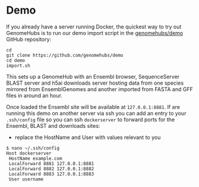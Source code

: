 # Demo

If you already have a server running Docker, the quickest way to try out GenomeHubs is to run our demo import script in the [genomehubs/demo](https://github.com/genomehubs/demo) GitHub repository:

```
cd
git clone https://github.com/genomehubs/demo
cd demo
import.sh
```

This sets up a GenomeHub with an Ensembl browser, SequenceServer BLAST server and h5ai downloads server hosting data from one species mirrored from EnsemblGenomes and another imported from FASTA and GFF files in around an hour.

Once loaded the Ensembl site will be available at `127.0.0.1:8881`. If are running this demo on another server via ssh you can add an entry to your `.ssh/config` file so you can ssh `dockerserver` to forward ports for the Ensembl, BLAST and downloads sites:

* replace the HostName and User with values relevant to you

```
$ nano ~/.ssh/config
Host dockerserver
 HostName example.com
 LocalForward 8881 127.0.0.1:8881
 LocalForward 8882 127.0.0.1:8882
 LocalForward 8883 127.0.0.1:8883
 User username
```



